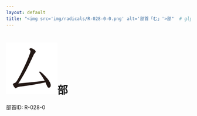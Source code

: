```yaml
---
layout: default
title: "<img src='img/radicals/R-028-0-0.png' alt='部首「む」'>部"  # glyphをタイトルに使用
---
```


# <img src='img/radicals/R-028-0-0.png' alt='部首「む」'>部
部首ID: R-028-0
